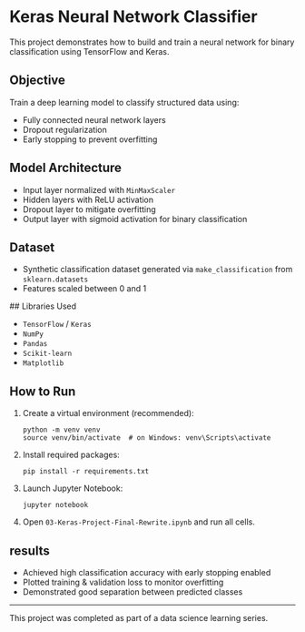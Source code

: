 # Keras Neural Network Classifier

This project demonstrates how to build and train a neural network for binary classification using TensorFlow and Keras.

##  Objective

Train a deep learning model to classify structured data using:
- Fully connected neural network layers
- Dropout regularization
- Early stopping to prevent overfitting

##  Model Architecture

- Input layer normalized with `MinMaxScaler`
- Hidden layers with ReLU activation
- Dropout layer to mitigate overfitting
- Output layer with sigmoid activation for binary classification

## Dataset

- Synthetic classification dataset generated via `make_classification` from `sklearn.datasets`
- Features scaled between 0 and 1

##️ Libraries Used

- `TensorFlow` / `Keras`
- `NumPy`
- `Pandas`
- `Scikit-learn`
- `Matplotlib`

##  How to Run

1. Create a virtual environment (recommended):
   ```
   python -m venv venv
   source venv/bin/activate  # on Windows: venv\Scripts\activate
   ```

2. Install required packages:
   ```
   pip install -r requirements.txt
   ```

3. Launch Jupyter Notebook:
   ```
   jupyter notebook
   ```

4. Open `03-Keras-Project-Final-Rewrite.ipynb` and run all cells.

## results

- Achieved high classification accuracy with early stopping enabled
- Plotted training & validation loss to monitor overfitting
- Demonstrated good separation between predicted classes

---

This project was completed as part of a data science learning series.
